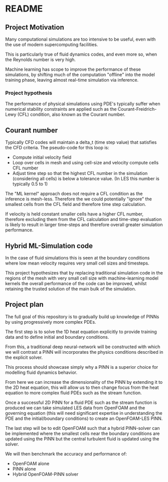 # README

## Project Motivation
Many computational simulations are too intensive to be useful, even with the use of modern supercomputing facilities. 

This is particularly true of fluid dynamics codes, and even more so, when the Reynolds number is very high.

Machine learning has scope to improve the performance of these simulations, by shifting much of the computation "offline" into the model training phase, leaving almost real-time simulation via inference.

### Project hypothesis
The performance of physical simulations using PDE's typically suffer when numerical stability constraints are applied such as the Courant-Freidrich-Lewy (CFL) condition, also known as the Courant number. 

## Courant number
Typically CFD codes will maintain a delta_t (time step value) that satisfies the CFD criteria.
The pseudo-code for this loop is:
- Compute initial velocity field
- Loop over cells in mesh and using cell-size and velocity compute cells CFL number
- Adjust time step so that the highest CFL number in the simulation (considering all cells) is below a tolerance value. (In LES this number is typically 0.5 to 1)

The "ML kernel" approach does not require a CFL condition as the inference is mesh-less.
Therefore the we could potentially "ignore" the smallest cells from the CFL field and therefore time step calculation.

If velocity is held constant smaller cells have a higher CFL number, therefore excluding them from the CFL calculation and time-step evaluation is likely to result in larger time-steps and therefore overall greater simulation performance.
  
## Hybrid ML-Simulation code
In the case of fluid simulations this is seen at the boundary conditions where low mean velocity requires very small cell sizes and timesteps.

This project hypothesizes that by replacing traditional simulation code in the regions of the mesh with very small cell size with machine-learning model kernels the overall performance of the code can be improved, whilst retaining the trusted solution of the main bulk of the simulation.

## Project plan

The full goal of this repository is to gradually build up knowledge of PINNs by using progressively more complex PDEs.

The first step is to solve the 1D heat equation explicitly to provide training data and to define initial and boundary conditions.

From this, a traditional deep neural-network will be constructed with which we will contrast a PINN will incorporates the physics conditions described in the explicit solver.

This process should showcase simply why a PINN is a superior choice for modelling fluid dynamics behavior.

From here we can increase the dimensionality of the PINN by extending it to the 2D heat equation, this will allow us to then change focus from the heat equation to more complex fluid PDEs such as the stream function.

Once a successful 2D PINN for a fluid PDE such as the stream function is produced we can take simulated LES data from OpenFOAM and the governing equation (this will need significant expertise in understanding the PDE and the initial/boundary conditions) to create an OpenFOAM-LES PINN.

The last step will be to edit OpenFOAM such that a hybrid PINN-solver can be implemented where the smallest cells near the boundary conditions are updated using the PINN but the central turbulent fluid is updated using the solver.

We will then benchmark the accuracy and performance of:

- OpenFOAM alone
- PINN alone
- Hybrid OpenFOAM-PINN solver